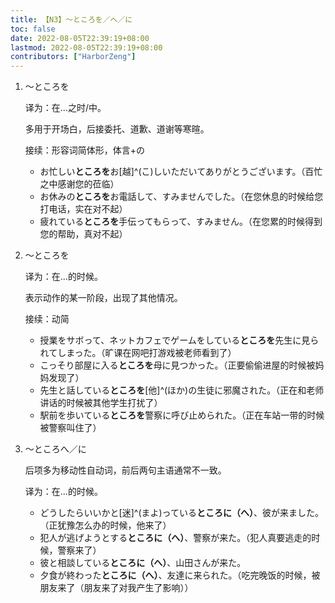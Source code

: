 ```yaml
---
title: 【N3】～ところを／へ／に
toc: false
date: 2022-08-05T22:39:19+08:00
lastmod: 2022-08-05T22:39:19+08:00
contributors: ["HarborZeng"]
---
```


1. ～ところを

   译为：在...之时/中。

   多用于开场白，后接委托、道歉、道谢等寒暄。

   接续：形容词简体形，体言+の

    - お忙しい**ところを**お[越]^(こ)しいただいてありがとうございます。（百忙之中感谢您的莅临）
    - お休みの**ところを**お電話して、すみませんでした。（在您休息的时候给您打电话，实在对不起）
    - 疲れている**ところを**手伝ってもらって、すみません。（在您累的时候得到您的帮助，真对不起）

2. ～ところを

   译为：在...的时候。

   表示动作的某一阶段，出现了其他情况。

   接续：动简

   - 授業をサボって、ネットカフェでゲームをしている**ところを**先生に見られてしまった。（旷课在网吧打游戏被老师看到了）
   - こっそり部屋に入る**ところを**母に見つかった。（正要偷偷进屋的时候被妈妈发现了）
   - 先生と話している**ところを**[他]^(ほか)の生徒に邪魔された。（正在和老师讲话的时候被其他学生打扰了）
   - 駅前を歩いている**ところを**警察に呼び止められた。（正在车站一带的时候被警察叫住了）

3. ～ところへ／に

   后项多为移动性自动词，前后两句主语通常不一致。

   译为：在...的时候。

   - どうしたらいいかと[迷]^(まよ)っている**ところに（へ）**、彼が来ました。（正犹豫怎么办的时候，他来了）
   - 犯人が逃げようとする**ところに（へ）**、警察が来た。（犯人真要逃走的时候，警察来了）
   - 彼と相談している**ところに（へ）**、山田さんが来た。
   - 夕食が終わった**ところに（へ）**、友達に来られた。（吃完晚饭的时候，被朋友来了（朋友来了对我产生了影响））

